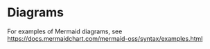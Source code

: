 # Diagrams

For examples of Mermaid diagrams, see https://docs.mermaidchart.com/mermaid-oss/syntax/examples.html
